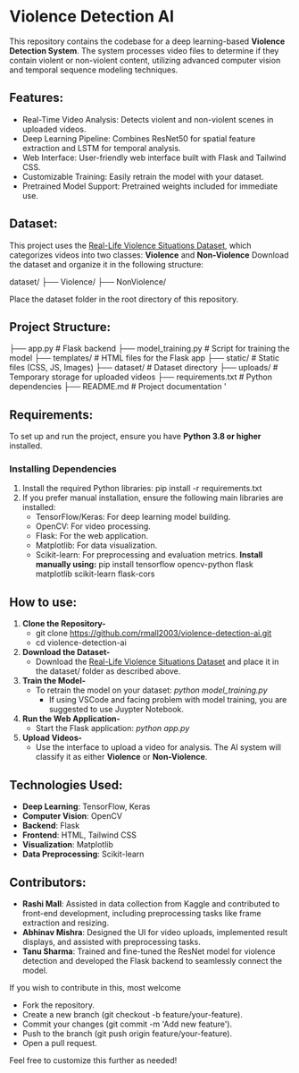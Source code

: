 # Violence Detection AI
This repository contains the codebase for a deep learning-based **Violence Detection System**. The system processes video files to determine if they contain violent or non-violent content, utilizing advanced computer vision and temporal sequence modeling techniques.

## Features:
- Real-Time Video Analysis: Detects violent and non-violent scenes in uploaded videos.
- Deep Learning Pipeline: Combines ResNet50 for spatial feature extraction and LSTM for temporal analysis.
- Web Interface: User-friendly web interface built with Flask and Tailwind CSS.
- Customizable Training: Easily retrain the model with your dataset.
- Pretrained Model Support: Pretrained weights included for immediate use.

## Dataset:
This project uses the [Real-Life Violence Situations Dataset](https://www.kaggle.com/datasets/mohamedmustafa/real-life-violence-situations-dataset), which categorizes videos into two classes:
**Violence** and **Non-Violence**
Download the dataset and organize it in the following structure:

dataset/
├── Violence/
├── NonViolence/

Place the dataset folder in the root directory of this repository.

## Project Structure:
├── app.py                       # Flask backend
├── model_training.py            # Script for training the model
├── templates/                   # HTML files for the Flask app
├── static/                      # Static files (CSS, JS, Images)
├── dataset/                     # Dataset directory
├── uploads/                     # Temporary storage for uploaded videos
├── requirements.txt             # Python dependencies
├── README.md                    # Project documentation
'
## Requirements:
To set up and run the project, ensure you have **Python 3.8 or higher** installed.
### Installing Dependencies
1. Install the required Python libraries:
   pip install -r requirements.txt
2. If you prefer manual installation, ensure the following main libraries are installed:
   - TensorFlow/Keras: For deep learning model building.
   - OpenCV: For video processing.
   - Flask: For the web application.
   - Matplotlib: For data visualization.
   - Scikit-learn: For preprocessing and evaluation metrics.
   **Install manually using:**
     pip install tensorflow opencv-python flask matplotlib scikit-learn flask-cors

## How to use:
1. **Clone the Repository-**
   - git clone https://github.com/rmall2003/violence-detection-ai.git
   - cd violence-detection-ai
3. **Download the Dataset-**
   - Download the [Real-Life Violence Situations Dataset](https://www.kaggle.com/datasets/mohamedmustafa/real-life-violence-situations-dataset) and place it in the dataset/ folder as described above.
4. **Train the Model-**
   - To retrain the model on your dataset: *python model_training.py*
     - If using VSCode and facing problem with model training, you are suggested to use Juypter Notebook.
5. **Run the Web Application-**
   - Start the Flask application: *python app.py*
6. **Upload Videos-**
   - Use the interface to upload a video for analysis. The AI system will classify it as either **Violence** or **Non-Violence**.

## Technologies Used:
- **Deep Learning**: TensorFlow, Keras
- **Computer Vision**: OpenCV
- **Backend**: Flask
- **Frontend**: HTML, Tailwind CSS
- **Visualization**: Matplotlib
- **Data Preprocessing**: Scikit-learn

## Contributors:
- **Rashi Mall**: Assisted in data collection from Kaggle and contributed to front-end development, including preprocessing tasks like frame extraction and resizing.
- **Abhinav Mishra**: Designed the UI for video uploads, implemented result displays, and assisted with preprocessing tasks.
- **Tanu Sharma**: Trained and fine-tuned the ResNet model for violence detection and developed the Flask backend to seamlessly connect the model.

If you wish to contribute in this, most welcome
- Fork the repository.
- Create a new branch (git checkout -b feature/your-feature).
- Commit your changes (git commit -m 'Add new feature').
- Push to the branch (git push origin feature/your-feature).
- Open a pull request.


Feel free to customize this further as needed!
